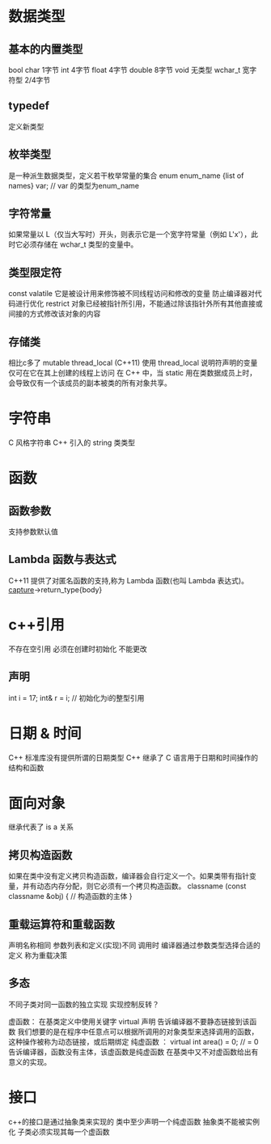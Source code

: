 数据类型
=======
基本的内置类型
-------
bool
char    1字节
int     4字节
float   4字节
double  8字节
void    无类型
wchar_t 宽字符型 2/4字节

typedef
-------
定义新类型

枚举类型
-------
是一种派生数据类型，定义若干枚举常量的集合
enum enum_name {list of names} var; // var 的类型为enum_name

字符常量
-------
如果常量以 L（仅当大写时）开头，则表示它是一个宽字符常量（例如 L'x'），此时它必须存储在 wchar_t 类型的变量中。

类型限定符
-------
const
valatile 它是被设计用来修饰被不同线程访问和修改的变量 防止编译器对代码进行优化
restrict 对象已经被指针所引用，不能通过除该指针外所有其他直接或间接的方式修改该对象的内容

存储类
-------
相比c多了
mutable
thread_local (C++11) 使用 thread_local 说明符声明的变量仅可在它在其上创建的线程上访问
在 C++ 中，当 static 用在类数据成员上时，会导致仅有一个该成员的副本被类的所有对象共享。

字符串
=======
C 风格字符串
C++ 引入的 string 类类型

函数
=======

函数参数
-------
支持参数默认值

Lambda 函数与表达式
-------
C++11 提供了对匿名函数的支持,称为 Lambda 函数(也叫 Lambda 表达式)。
[capture](parameters)->return_type{body}

c++引用
=======
不存在空引用
必须在创建时初始化
不能更改

声明
-------
int i = 17;
int& r = i; // 初始化为i的整型引用

日期 & 时间
=======
C++ 标准库没有提供所谓的日期类型
C++ 继承了 C 语言用于日期和时间操作的结构和函数

面向对象
=======

继承代表了 is a 关系

拷贝构造函数
-------
如果在类中没有定义拷贝构造函数，编译器会自行定义一个。如果类带有指针变量，并有动态内存分配，则它必须有一个拷贝构造函数。
classname (const classname &obj) {
   // 构造函数的主体
}

重载运算符和重载函数
-------
声明名称相同 参数列表和定义(实现)不同
调用时 编译器通过参数类型选择合适的定义 称为重载决策

多态
-------
不同子类对同一函数的独立实现
实现控制反转？

虚函数：
在基类定义中使用关键字 virtual 声明 告诉编译器不要静态链接到该函数
我们想要的是在程序中任意点可以根据所调用的对象类型来选择调用的函数，这种操作被称为动态链接，或后期绑定
纯虚函数 ： virtual int area() = 0; // = 0 告诉编译器，函数没有主体，该虚函数是纯虚函数 在基类中又不对虚函数给出有意义的实现。

接口
=======
c++的接口是通过抽象类来实现的 类中至少声明一个纯虚函数
抽象类不能被实例化 子类必须实现其每一个虚函数
